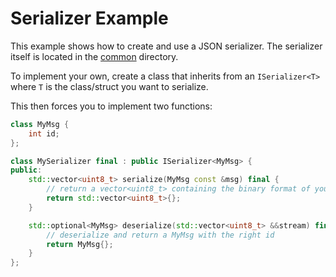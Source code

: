 # Serializer Example

This example shows how to create and use a JSON serializer. The serializer itself is located in the [common](../common) directory.

To implement your own, create a class that inherits from an `ISerializer<T>` where `T` is the class/struct you want to serialize.

This then forces you to implement two functions:
```c++
class MyMsg {
    int id;
};

class MySerializer final : public ISerializer<MyMsg> {
public:
    std::vector<uint8_t> serialize(MyMsg const &msg) final {
        // return a vector<uint8_t> containing the binary format of your serialization
        return std::vector<uint8_t>{};
    }

    std::optional<MyMsg> deserialize(std::vector<uint8_t> &&stream) final {
        // deserialize and return a MyMsg with the right id
        return MyMsg{};
    }
};
```
